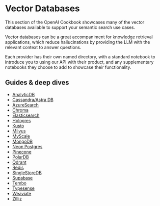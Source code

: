 # Vector Databases

This section of the OpenAI Cookbook showcases many of the vector databases available to support your semantic search use cases.

Vector databases can be a great accompaniment for knowledge retrieval applications, which reduce hallucinations by providing the LLM with the relevant context to answer questions.

Each provider has their own named directory, with a standard notebook to introduce you to using our API with their product, and any supplementary notebooks they choose to add to showcase their functionality.

## Guides & deep dives
- [AnalyticDB](https://www.alibabacloud.com/help/en/analyticdb-for-postgresql/latest/get-started-with-analyticdb-for-postgresql)
- [Cassandra/Astra DB](https://docs.datastax.com/en/astra-serverless/docs/vector-search/qandasimsearch-quickstart.html)
- [AzureSearch](https://learn.microsoft.com/azure/search/search-get-started-vector)
- [Chroma](https://docs.trychroma.com/getting-started)
- [Elasticsearch](https://www.elastic.co/guide/en/elasticsearch/reference/current/knn-search.html)
- [Hologres](https://www.alibabacloud.com/help/en/hologres/latest/procedure-to-use-hologres)
- [Kusto](https://learn.microsoft.com/en-us/azure/data-explorer/web-query-data)
- [Milvus](https://milvus.io/docs/example_code.md)
- [MyScale](https://docs.myscale.com/en/quickstart/)
- [MongoDB](https://www.mongodb.com/products/platform/atlas-vector-search)
- [Neon Postgres](https://neon.tech/docs/ai/ai-intro)
- [Pinecone](https://docs.pinecone.io/docs/quickstart)
- [PolarDB](https://www.alibabacloud.com/help/en/polardb/latest/quick-start)
- [Qdrant](https://qdrant.tech/documentation/quick-start/)
- [Redis](https://github.com/RedisVentures/simple-vecsim-intro)
- [SingleStoreDB](https://www.singlestore.com/blog/how-to-get-started-with-singlestore/)
- [Supabase](https://supabase.com/docs/guides/ai)
- [Tembo](https://tembo.io/docs/tembo-stacks/vector-db)
- [Typesense](https://typesense.org/docs/guide/)
- [Weaviate](https://weaviate.io/developers/weaviate/quickstart)
- [Zilliz](https://docs.zilliz.com/docs/quick-start-1)
